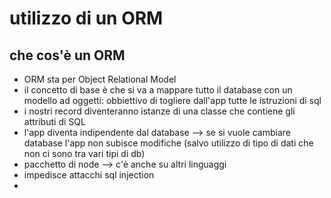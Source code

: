# utilizzo di un ORM
## che cos'è un ORM
- ORM sta per Object Relational Model 
- il concetto di base è che si va a mappare tutto il database con un modello ad oggetti: obbiettivo di togliere dall'app tutte le istruzioni di sql 
- i nostri record diventeranno istanze di una classe che contiene gli attributi di SQL 
- l'app diventa indipendente dal database --> se si vuole cambiare database l'app non subisce modifiche (salvo utilizzo di tipo di dati che non ci sono tra vari tipi di db)
- pacchetto di node --> c'è anche su altri linguaggi 
- impedisce attacchi sql injection
- 